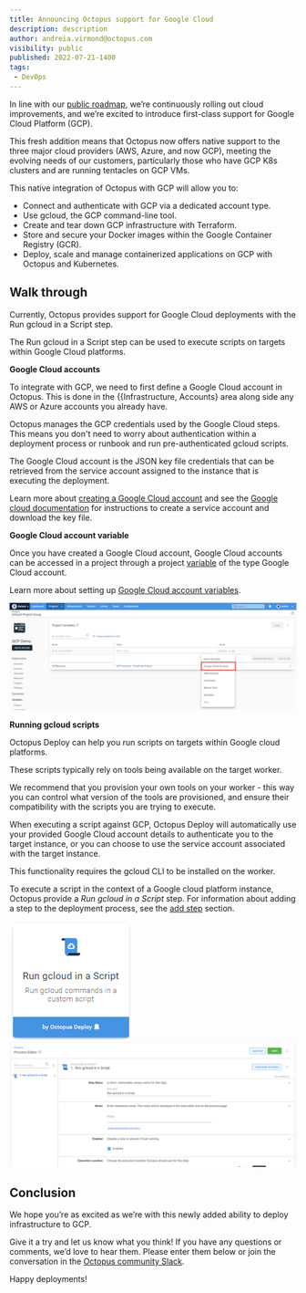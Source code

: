 ```yaml
---
title: Announcing Octopus support for Google Cloud
description: description
author: andreia.virmond@octopus.com
visibility: public
published: 2022-07-21-1400
tags:
 - DevOps
---
```


In line with our [public roadmap](https://octopus.com/company/roadmap), we’re continuously rolling out cloud improvements, and we’re excited to introduce first-class support for Google Cloud Platform (GCP). 

This fresh addition means that Octopus now offers native support to the three major cloud providers (AWS, Azure, and now GCP), meeting the evolving needs of our customers, particularly those who have GCP K8s clusters and are running tentacles on GCP VMs. 

This native integration of Octopus with GCP will allow you to:
* Connect and authenticate with GCP via a dedicated account type.
* Use gcloud, the GCP command-line tool.
* Create and tear down GCP infrastructure with Terraform.
* Store and secure your Docker images within the Google Container Registry (GCR).
* Deploy, scale and manage containerized applications on GCP with Octopus and Kubernetes.


## **Walk through**

Currently, Octopus provides support for Google Cloud deployments with the Run gcloud in a Script step.

The Run gcloud in a Script step can be used to execute scripts on targets within Google Cloud platforms.


**Google Cloud accounts**

To integrate with GCP, we need to first define a Google Cloud account in Octopus. This is done in the {{Infrastructure, Accounts} area along side any AWS or Azure accounts you already have. 

Octopus manages the GCP credentials used by the Google Cloud steps. This means you don't need to worry about authentication within a deployment process or runbook and run pre-authenticated gcloud scripts.

The Google Cloud account is the JSON key file credentials that can be retrieved from the service account assigned to the instance that is executing the deployment.

Learn more about [creating a Google Cloud account](https://octopus.com/docs/infrastructure/accounts/google-cloud) and see the [Google cloud documentation](https://cloud.google.com/iam/docs/creating-managing-service-account-keys) for instructions to create a service account and download the key file.


**Google Cloud account variable**

Once you have created a Google Cloud account, Google Cloud accounts can be accessed in a project through a project [variable](https://octopus.com/docs/projects/variables) of the type Google Cloud account. 

Learn more about setting up [Google Cloud account variables](https://octopus.com/docs/projects/variables/google-cloud-account-variables).

![Octopus Google Cloud account](google-cloud-account-variable.png "width=500")


**Running gcloud scripts**

Octopus Deploy can help you run scripts on targets within Google cloud platforms.

These scripts typically rely on tools being available on the target worker.

We recommend that you provision your own tools on your worker - this way you can control what version of the tools are provisioned, and ensure their compatibility with the scripts you are trying to execute.

When executing a script against GCP, Octopus Deploy will automatically use your provided Google Cloud account details to authenticate you to the target instance, or you can choose to use the service account associated with the target instance.

This functionality requires the gcloud CLI to be installed on the worker.

To execute a script in the context of a Google cloud platform instance, Octopus provide a *Run gcloud in a Script* step. For information about adding a step to the deployment process, see the [add step](https://octopus.com/docs/projects/steps) section.

![Google Cloud script step](google-cloud-script-step.png "width=500")
![Google Cloud script step](google-cloud-script-step-body.png "width=500")


## **Conclusion**

We hope you’re as excited as we’re with this newly added ability to deploy infrastructure to GCP. 

Give it a try and let us know what you think! If you have any questions or comments, we’d love to hear them. Please enter them below or join the conversation in the [Octopus community Slack](https://octopususergroup.slack.com/join/shared_invite/zt-eowov3at-4OTwkT75Uqq7WuzvBskuFg#/).

Happy deployments!
